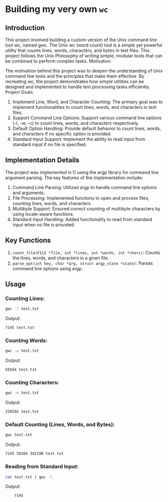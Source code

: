 # Building my very own `wc`

## Introduction

This project involved building a custom version of the Unix command line tool wc, named gwc. The Unix wc (word count) tool is a simple yet powerful utility that counts lines, words, characters, and bytes in text files. This project follows the Unix Philosophy of writing simple, modular tools that can be combined to perform complex tasks.
Motivation

The motivation behind this project was to deepen the understanding of Unix command line tools and the principles that make them effective. By recreating wc, the project demonstrates how simple utilities can be designed and implemented to handle text processing tasks efficiently.
Project Goals

   1. Implement Line, Word, and Character Counting: The primary goal was to implement functionalities to count lines, words, and characters in text files.
   2. Support Command Line Options: Support various command line options (-l, -w, -c) to count lines, words, and characters respectively.
   3. Default Option Handling: Provide default behavior to count lines, words, and characters if no specific option is provided.
   4. Standard Input Support: Implement the ability to read input from standard input if no file is specified.

## Implementation Details

The project was implemented in C using the argp library for command line argument parsing. The key features of the implementation include:

   1. Command Line Parsing: Utilized argp to handle command line options and arguments.
   2. File Processing: Implemented functions to open and process files, counting lines, words, and characters.
   3. Multibyte Support: Ensured correct counting of multibyte characters by using locale-aware functions.
   4. Standard Input Handling: Added functionality to read from standard input when no file is provided.

## Key Functions

   1. `count_file(FILE *file, int *lines, int *words, int *chars)`: Counts the lines, words, and characters in a given file.
   2. `parse_opt(int key, char *arg, struct argp_state *state)`: Parses command line options using argp.

## Usage


### Counting Lines:

```sh
gwc -l test.txt
```
Output:

```sh
7145 test.txt
```

### Counting Words:

```sh
gwc -w test.txt
```
Output:

```sh
58164 test.txt
```
### Counting Characters:

```sh
gwc -m test.txt
```

Output:

```sh
339292 test.txt
```
### Default Counting (Lines, Words, and Bytes):

```sh
gwc test.txt
```

Output:

```sh
7145 58164 342190 test.txt
```

### Reading from Standard Input:

```sh
cat test.txt | gwc -l
```

Output:

```sh
    7145
```
